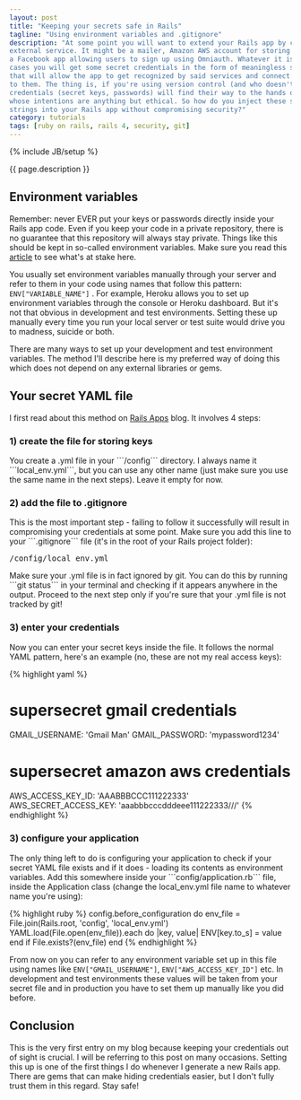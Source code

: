 ```yaml
---
layout: post
title: "Keeping your secrets safe in Rails"
tagline: "Using environment variables and .gitignore"
description: "At some point you will want to extend your Rails app by connecting it to some
external service. It might be a mailer, Amazon AWS account for storing assets or
a Facebook app allowing users to sign up using Omniauth. Whatever it is, in most
cases you will get some secret credentials in the form of meaningless strings
that will allow the app to get recognized by said services and connect
to them. The thing is, if you're using version control (and who doesn't?), your
credentials (secret keys, passwords) will find their way to the hands of people
whose intentions are anything but ethical. So how do you inject these secret
strings into your Rails app without compromising security?"
category: tutorials
tags: [ruby on rails, rails 4, security, git]
---
```

{% include JB/setup %}

{{ page.description }}
<!--break-->

<h2>Environment variables</h2>

Remember: never EVER put your keys or passwords directly inside
your Rails app code. Even if you keep your code in a private repository, there
is no guarantee that this repository will always stay private. Things like this
should be kept in so-called environment variables. Make sure you read this
<a href="http://www.devfactor.net/2014/12/30/2375-amazon-mistake/">article</a>
to see what's at stake here.

You usually set environment variables manually through your server and refer to
them in your code using names that follow this pattern:
```ENV["VARIABLE_NAME"]```
. For example, Heroku allows you to set up environment variables through the
console or Heroku dashboard. But it's not that obvious in development and test
environments. Setting these up manually every time you run your local server or
test suite would drive you to madness, suicide or both.

There are many ways to set up your development and test environment variables.
The method I'll describe here is my preferred way of doing this which does not
depend on any external libraries or gems.

<h2>Your secret YAML file</h2>

I first read about this method on
<a href="http://blog.railsapps.org/">Rails Apps</a> blog. It involves 4 steps:

<h3>1) create the file for storing keys</h3>
You create a .yml file in your ```/config``` directory. I always name it
```local_env.yml```, but you can use any other name (just make sure you use the
same name in the next steps). Leave it empty for now.

<h3>2) add the file to .gitignore</h3>
This is the most important step - failing to follow it successfully will result
in compromising your credentials at some point. Make sure you add this line to
your ```.gitignore``` file (it's in the root of your Rails project folder):
<pre>/config/local_env.yml</pre>
Make sure your .yml file is in fact ignored by git. You can do this by running
```git status``` in your terminal and checking if it appears anywhere in the
output. Proceed to the next step only if you're sure that your .yml file is not
tracked by git!

<h3>3) enter your credentials</h3>
Now you can enter your secret keys inside the file. It follows the normal YAML
pattern, here's an example (no, these are not my real access keys):

{% highlight yaml %}
# supersecret gmail credentials
GMAIL_USERNAME: 'Gmail Man'
GMAIL_PASSWORD: 'mypassword1234'

# supersecret amazon aws credentials
AWS_ACCESS_KEY_ID: 'AAABBBCCC111222333'
AWS_SECRET_ACCESS_KEY: 'aaabbbcccdddeee111222333///'
{% endhighlight %}

<h3>3) configure your application</h3>
The only thing left to do is configuring your application to check if your
secret YAML file exists and if it does - loading its contents as environment
variables. Add this somewhere inside your ```config/application.rb``` file,
inside the Application class (change the local_env.yml file name to whatever
name you're using):

{% highlight ruby %}
config.before_configuration do
  env_file = File.join(Rails.root, 'config', 'local_env.yml')
  YAML.load(File.open(env_file)).each do |key, value|
    ENV[key.to_s] = value
  end if File.exists?(env_file)
end
{% endhighlight %}

From now on you can refer to any environment variable set up in this file using
names like ```ENV["GMAIL_USERNAME"]```, ```ENV["AWS_ACCESS_KEY_ID"]``` etc. In
development and test environments these values will be taken from your secret
file and in production you have to set them up manually like you did before.

<h2>Conclusion</h2>
This is the very first entry on my blog because keeping your credentials out of
sight is crucial. I will be referring to this post on many occasions. Setting
this up is one of the first things I do whenever I generate a new Rails app.
There are gems that can make hiding credentials easier, but I don't fully trust
them in this regard. Stay safe!
